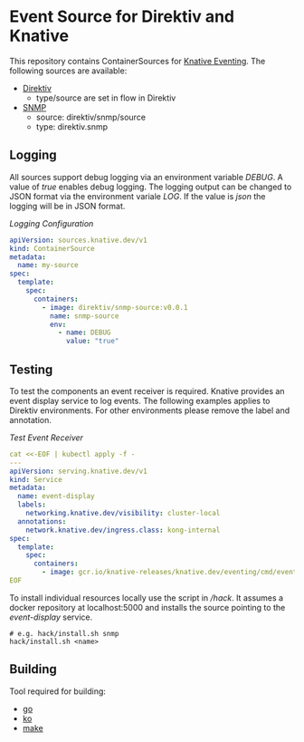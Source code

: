 # Event Source for Direktiv and Knative

This repository contains ContainerSources for [Knative Eventing](https://knative.dev/docs/eventing/). The following sources are available:

- [Direktiv](cmd/direktiv-source/README.md)
  - type/source are set in flow in Direktiv
- [SNMP](cmd/snmp-source/README.md)
  - source: direktiv/snmp/source
  - type: direktiv.snmp

## Logging

All sources support debug logging via an environment variable *DEBUG*. A value of *true* enables debug logging. The logging output can be changed to JSON format via the environment variale *LOG*. If the value is *json* the logging will be in JSON format.

*Logging Configuration*
```yaml
apiVersion: sources.knative.dev/v1
kind: ContainerSource
metadata:
  name: my-source
spec:
  template:
    spec:
      containers:
        - image: direktiv/snmp-source:v0.0.1
          name: snmp-source
          env:
            - name: DEBUG
              value: "true"
```

## Testing

To test the components an event receiver is required. Knative provides an event display service to log events. The following examples applies to Direktiv environments. For other environments please remove the label and annotation.

*Test Event Receiver*
```yaml
cat <<-EOF | kubectl apply -f -
---
apiVersion: serving.knative.dev/v1
kind: Service
metadata:
  name: event-display
  labels:
    networking.knative.dev/visibility: cluster-local
  annotations:
    network.knative.dev/ingress.class: kong-internal
spec:
  template:
    spec:
      containers:
        - image: gcr.io/knative-releases/knative.dev/eventing/cmd/event_display
EOF
```

To install individual resources locally use the script in */hack*. It assumes a docker repository at localhost:5000 and installs the source pointing to the *event-display* service.

```console
# e.g. hack/install.sh snmp
hack/install.sh <name>
```

## Building

Tool required for building:

- [go]()
- [ko]()
- [make]()
